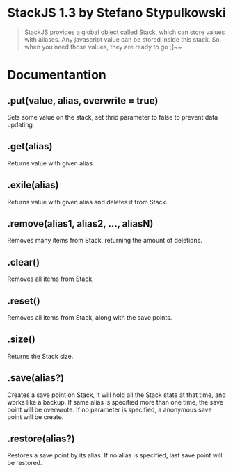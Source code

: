 # StackJS 1.3 by Stefano Stypulkowski

>StackJS provides a global object called Stack, which can store values with aliases.
>Any javascript value can be stored inside this stack.
>So, when you need those values, they are ready to go ;]~~

Documentantion
==============

.put(value, alias, overwrite = true)
------------------------------------

Sets some value on the stack, set thrid parameter to false to prevent data updating.

.get(alias)
-----------

Returns value with given alias.

.exile(alias)
-------------

Returns value with given alias and deletes it from Stack.

.remove(alias1, alias2, ..., aliasN)
---------

Removes many items from Stack, returning the amount of deletions.

.clear()
--------

Removes all items from Stack.

.reset()
--------

Removes all items from Stack, along with the save points.

.size()
-------

Returns the Stack size.

.save(alias?)
-------------

Creates a save point on Stack, it will hold all the Stack state at that time, and works like a backup. If same alias is specified more than one time, the save point will be overwrote. If no parameter is specified, a anonymous save point will be create.

.restore(alias?)
----------

Restores a save point by its alias. If no alias is specified, last save point will be restored.